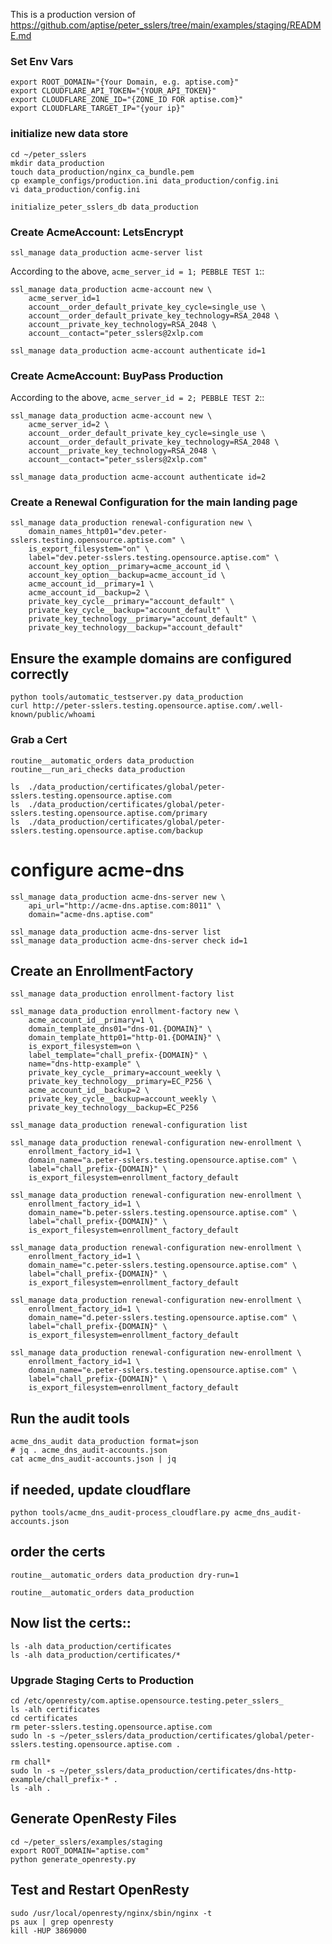 This is a production version of https://github.com/aptise/peter_sslers/tree/main/examples/staging/README.md

### Set Env Vars
    export ROOT_DOMAIN="{Your Domain, e.g. aptise.com}"
    export CLOUDFLARE_API_TOKEN="{YOUR_API_TOKEN}"
    export CLOUDFLARE_ZONE_ID="{ZONE_ID FOR aptise.com}"
    export CLOUDFLARE_TARGET_IP="{your ip}"

### initialize new data store

    cd ~/peter_sslers
    mkdir data_production
    touch data_production/nginx_ca_bundle.pem
    cp example_configs/production.ini data_production/config.ini
    vi data_production/config.ini

    initialize_peter_sslers_db data_production

### Create AcmeAccount: LetsEncrypt

    ssl_manage data_production acme-server list

According to the above, `acme_server_id = 1; PEBBLE TEST 1`::
    
    ssl_manage data_production acme-account new \
        acme_server_id=1 
        account__order_default_private_key_cycle=single_use \
        account__order_default_private_key_technology=RSA_2048 \
        account__private_key_technology=RSA_2048 \
        account__contact="peter_sslers@2xlp.com

    ssl_manage data_production acme-account authenticate id=1

### Create AcmeAccount: BuyPass Production

According to the above, `acme_server_id = 2; PEBBLE TEST 2`::

    ssl_manage data_production acme-account new \
        acme_server_id=2 \
        account__order_default_private_key_cycle=single_use \
        account__order_default_private_key_technology=RSA_2048 \
        account__private_key_technology=RSA_2048 \
        account__contact="peter_sslers@2xlp.com"

    ssl_manage data_production acme-account authenticate id=2

### Create a Renewal Configuration for the main landing page

    ssl_manage data_production renewal-configuration new \
        domain_names_http01="dev.peter-sslers.testing.opensource.aptise.com" \
        is_export_filesystem="on" \
        label="dev.peter-sslers.testing.opensource.aptise.com" \
        account_key_option__primary=acme_account_id \
        account_key_option__backup=acme_account_id \
        acme_account_id__primary=1 \
        acme_account_id__backup=2 \
        private_key_cycle__primary="account_default" \
        private_key_cycle__backup="account_default" \
        private_key_technology__primary="account_default" \
        private_key_technology__backup="account_default"

## Ensure the example domains are configured correctly

    python tools/automatic_testserver.py data_production
    curl http://peter-sslers.testing.opensource.aptise.com/.well-known/public/whoami


### Grab a Cert

    routine__automatic_orders data_production
    routine__run_ari_checks data_production

    ls  ./data_production/certificates/global/peter-sslers.testing.opensource.aptise.com
    ls  ./data_production/certificates/global/peter-sslers.testing.opensource.aptise.com/primary
    ls  ./data_production/certificates/global/peter-sslers.testing.opensource.aptise.com/backup


# configure acme-dns

    ssl_manage data_production acme-dns-server new \
        api_url="http://acme-dns.aptise.com:8011" \
        domain="acme-dns.aptise.com"

    ssl_manage data_production acme-dns-server list
    ssl_manage data_production acme-dns-server check id=1


## Create an EnrollmentFactory

    ssl_manage data_production enrollment-factory list

    ssl_manage data_production enrollment-factory new \
        acme_account_id__primary=1 \
        domain_template_dns01="dns-01.{DOMAIN}" \
        domain_template_http01="http-01.{DOMAIN}" \
        is_export_filesystem=on \
        label_template="chall_prefix-{DOMAIN}" \
        name="dns-http-example" \
        private_key_cycle__primary=account_weekly \
        private_key_technology__primary=EC_P256 \
        acme_account_id__backup=2 \
        private_key_cycle__backup=account_weekly \
        private_key_technology__backup=EC_P256

    ssl_manage data_production renewal-configuration list

    ssl_manage data_production renewal-configuration new-enrollment \
        enrollment_factory_id=1 \
        domain_name="a.peter-sslers.testing.opensource.aptise.com" \
        label="chall_prefix-{DOMAIN}" \
        is_export_filesystem=enrollment_factory_default

    ssl_manage data_production renewal-configuration new-enrollment \
        enrollment_factory_id=1 \
        domain_name="b.peter-sslers.testing.opensource.aptise.com" \
        label="chall_prefix-{DOMAIN}" \
        is_export_filesystem=enrollment_factory_default

    ssl_manage data_production renewal-configuration new-enrollment \
        enrollment_factory_id=1 \
        domain_name="c.peter-sslers.testing.opensource.aptise.com" \
        label="chall_prefix-{DOMAIN}" \
        is_export_filesystem=enrollment_factory_default

    ssl_manage data_production renewal-configuration new-enrollment \
        enrollment_factory_id=1 \
        domain_name="d.peter-sslers.testing.opensource.aptise.com" \
        label="chall_prefix-{DOMAIN}" \
        is_export_filesystem=enrollment_factory_default

    ssl_manage data_production renewal-configuration new-enrollment \
        enrollment_factory_id=1 \
        domain_name="e.peter-sslers.testing.opensource.aptise.com" \
        label="chall_prefix-{DOMAIN}" \
        is_export_filesystem=enrollment_factory_default


## Run the audit tools

    acme_dns_audit data_production format=json
    # jq . acme_dns_audit-accounts.json
    cat acme_dns_audit-accounts.json | jq  
    
## if needed, update cloudflare

    python tools/acme_dns_audit-process_cloudflare.py acme_dns_audit-accounts.json


## order the certs

    routine__automatic_orders data_production dry-run=1

    routine__automatic_orders data_production


## Now list the certs::

    ls -alh data_production/certificates
    ls -alh data_production/certificates/*


### Upgrade Staging Certs to Production

    cd /etc/openresty/com.aptise.opensource.testing.peter_sslers_
    ls -alh certificates
    cd certificates
    rm peter-sslers.testing.opensource.aptise.com
    sudo ln -s ~/peter_sslers/data_production/certificates/global/peter-sslers.testing.opensource.aptise.com .

    rm chall*
    sudo ln -s ~/peter_sslers/data_production/certificates/dns-http-example/chall_prefix-* .
    ls -alh .

## Generate OpenResty Files

    cd ~/peter_sslers/examples/staging
    export ROOT_DOMAIN="aptise.com"
    python generate_openresty.py

## Test and Restart OpenResty

    sudo /usr/local/openresty/nginx/sbin/nginx -t
    ps aux | grep openresty
    kill -HUP 3869000






